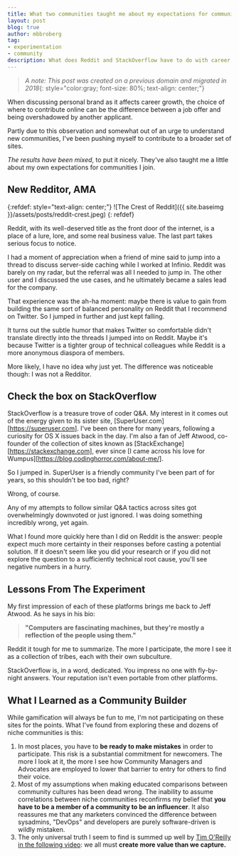 ```yaml
---
title: What two communities taught me about my expectations for community
layout: post
blog: true
author: mbbroberg
tag:
- experimentation
- community
description: What does Reddit and StackOverflow have to do with career success?
---
```

> _A note: This post was created on a previous domain and migrated in 2018_{: style="color:gray; font-size: 80%; text-align: center;"}


When discussing personal brand as it affects career growth, the choice of where to contribute online can be the difference between a job offer and being overshadowed by another applicant.

Partly due to this observation and somewhat out of an urge to understand new communities, I've been pushing myself to contribute to a broader set of sites.

_The results have been mixed_, to put it nicely. They've also taught me a little about my own expectations for communities I join.

## New Redditor, AMA

{:refdef: style="text-align: center;"}
![The Crest of Reddit]({{ site.baseimg }}/assets/posts/reddit-crest.jpeg)
{: refdef}

Reddit, with its well-deserved title as the front door of the internet, is a place of a lure, lore, and some real business value. The last part takes serious focus to notice.

I had a moment of appreciation when a friend of mine said to jump into a thread to discuss server-side caching while I worked at Infinio. Reddit was barely on my radar, but the referral was all I needed to jump in. The other user and I discussed the use cases, and he ultimately became a sales lead for the company.

That experience was the ah-ha moment: maybe there is value to gain from building the same sort of balanced personality on Reddit that I recommend on Twitter. So I jumped in further and just kept falling.

It turns out the subtle humor that makes Twitter so comfortable didn't translate directly into the threads I jumped into on Reddit. Maybe it's because Twitter is a tighter group of technical colleagues while Reddit is a more anonymous diaspora of members.

More likely, I have no idea why just yet. The difference was noticeable though: I was not a Redditor.


## Check the box on StackOverflow

StackOverflow is a treasure trove of coder Q&A. My interest in it comes out of the energy given to its sister site, [SuperUser.com][https://superuser.com]. I've been on there for many years, following a curiosity for OS X issues back in the day. I'm also a fan of Jeff Atwood, co-founder of the collection of sites known as [StackExchange][https://stackexchange.com], ever since [I came across his love for Wumpus][https://blog.codinghorror.com/about-me/].

So I jumped in. SuperUser is a friendly community I've been part of for years, so this shouldn't be too bad, right?

Wrong, of course.

Any of my attempts to follow similar Q&A tactics across sites got overwhelmingly downvoted or just ignored. I was doing something incredibly wrong, yet again.


What I found more quickly here than I did on Reddit is the answer: people expect much more certainty in their responses before casting a potential solution. If it doesn't seem like you did your research or if you did not explore the question to a sufficiently technical root cause, you'll see negative numbers in a hurry.


## Lessons From The Experiment

My first impression of each of these platforms brings me back to Jeff Atwood. As he says in his bio:

> **"Computers are fascinating machines, but they're mostly a reflection of the people using them."**

Reddit it tough for me to summarize. The more I participate, the more I see it as a collection of tribes, each with their own subculture.

StackOverflow is, in a word, dedicated. You impress no one with fly-by-night answers. Your reputation isn't even portable from other platforms.


## What I Learned as a Community Builder

While gamification will always be fun to me, I'm not participating on these sites for the points. What I've found from exploring these and dozens of niche communities is this:

1. In most places, you have to **be ready to make mistakes** in order to participate. This risk is a substantial commitment for newcomers. The more I look at it, the more I see how Community Managers and Advocates are employed to lower that barrier to entry for others to find their voice.
2. Most of my assumptions when making educated comparisons between community cultures has been dead wrong. The inability to assume correlations between niche communities reconfirms my belief that **you have to be a member of a community to be an influencer**. It also reassures me that any marketers convinced the difference between sysadmins, "DevOps" and developers are purely software-driven is wildly mistaken.
3. The only universal truth I seem to find is summed up well by [Tim O'Reilly in the following video](https://www.youtube.com/watch?v=njpGH_IHjFg): we all must **create more value than we capture.**
